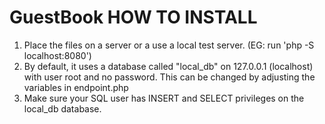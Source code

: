 # GuestBook HOW TO INSTALL

1) Place the files on a server or a use a local test server. (EG: run 'php -S localhost:8080')
2) By default, it uses a database called "local_db" on 127.0.0.1 (localhost) with user root and no password. 
This can be changed by adjusting the variables in endpoint.php
3) Make sure your SQL user has INSERT and SELECT privileges on the local_db database.
